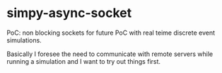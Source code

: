 # simpy-async-socket
PoC: non blocking sockets for future PoC with real teime discrete event simulations.

Basically I foresee the need to communicate with remote servers while running a simulation and I want to try out things first.
